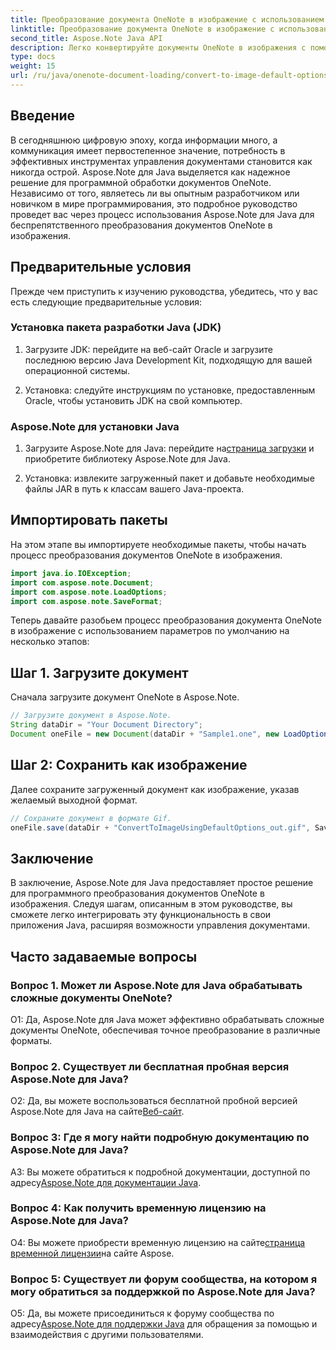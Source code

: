 ```yaml
---
title: Преобразование документа OneNote в изображение с использованием параметров по умолчанию — Java
linktitle: Преобразование документа OneNote в изображение с использованием параметров по умолчанию — Java
second_title: Aspose.Note Java API
description: Легко конвертируйте документы OneNote в изображения с помощью Aspose.Note для Java. Следуйте этому пошаговому руководству для бесшовной интеграции.
type: docs
weight: 15
url: /ru/java/onenote-document-loading/convert-to-image-default-options/
---
```

## Введение

В сегодняшнюю цифровую эпоху, когда информации много, а коммуникация имеет первостепенное значение, потребность в эффективных инструментах управления документами становится как никогда острой. Aspose.Note для Java выделяется как надежное решение для программной обработки документов OneNote. Независимо от того, являетесь ли вы опытным разработчиком или новичком в мире программирования, это подробное руководство проведет вас через процесс использования Aspose.Note для Java для беспрепятственного преобразования документов OneNote в изображения.

## Предварительные условия

Прежде чем приступить к изучению руководства, убедитесь, что у вас есть следующие предварительные условия:

### Установка пакета разработки Java (JDK)

1. Загрузите JDK: перейдите на веб-сайт Oracle и загрузите последнюю версию Java Development Kit, подходящую для вашей операционной системы.
   
2. Установка: следуйте инструкциям по установке, предоставленным Oracle, чтобы установить JDK на свой компьютер.

### Aspose.Note для установки Java

1.  Загрузите Aspose.Note для Java: перейдите на[страница загрузки](https://releases.aspose.com/note/java/) и приобретите библиотеку Aspose.Note для Java.
   
2. Установка: извлеките загруженный пакет и добавьте необходимые файлы JAR в путь к классам вашего Java-проекта.

## Импортировать пакеты

На этом этапе вы импортируете необходимые пакеты, чтобы начать процесс преобразования документов OneNote в изображения.

```java
import java.io.IOException;
import com.aspose.note.Document;
import com.aspose.note.LoadOptions;
import com.aspose.note.SaveFormat;
```

Теперь давайте разобьем процесс преобразования документа OneNote в изображение с использованием параметров по умолчанию на несколько этапов:

## Шаг 1. Загрузите документ

Сначала загрузите документ OneNote в Aspose.Note.

```java
// Загрузите документ в Aspose.Note.
String dataDir = "Your Document Directory";
Document oneFile = new Document(dataDir + "Sample1.one", new LoadOptions());
```

## Шаг 2: Сохранить как изображение

Далее сохраните загруженный документ как изображение, указав желаемый выходной формат.

```java
// Сохраните документ в формате Gif.
oneFile.save(dataDir + "ConvertToImageUsingDefaultOptions_out.gif", SaveFormat.Gif);
```

## Заключение

В заключение, Aspose.Note для Java предоставляет простое решение для программного преобразования документов OneNote в изображения. Следуя шагам, описанным в этом руководстве, вы сможете легко интегрировать эту функциональность в свои приложения Java, расширяя возможности управления документами.

## Часто задаваемые вопросы

### Вопрос 1. Может ли Aspose.Note для Java обрабатывать сложные документы OneNote?

О1: Да, Aspose.Note для Java может эффективно обрабатывать сложные документы OneNote, обеспечивая точное преобразование в различные форматы.

### Вопрос 2. Существует ли бесплатная пробная версия Aspose.Note для Java?

 О2: Да, вы можете воспользоваться бесплатной пробной версией Aspose.Note для Java на сайте[Веб-сайт](https://releases.aspose.com/).

### Вопрос 3: Где я могу найти подробную документацию по Aspose.Note для Java?

 A3: Вы можете обратиться к подробной документации, доступной по адресу[Aspose.Note для документации Java](https://reference.aspose.com/note/java/).

### Вопрос 4: Как получить временную лицензию на Aspose.Note для Java?

 О4: Вы можете приобрести временную лицензию на сайте[страница временной лицензии](https://purchase.aspose.com/temporary-license/)на сайте Aspose.

### Вопрос 5: Существует ли форум сообщества, на котором я могу обратиться за поддержкой по Aspose.Note для Java?

 О5: Да, вы можете присоединиться к форуму сообщества по адресу[Aspose.Note для поддержки Java](https://forum.aspose.com/c/note/28) для обращения за помощью и взаимодействия с другими пользователями.